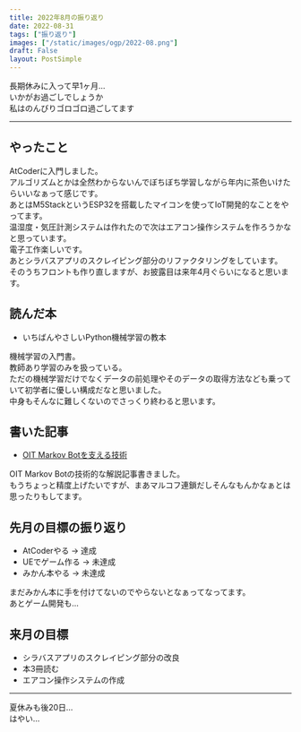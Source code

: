 ```yaml
---
title: 2022年8月の振り返り
date: 2022-08-31
tags: ["振り返り"]
images: ["/static/images/ogp/2022-08.png"]
draft: False
layout: PostSimple
---
```


長期休みに入って早1ヶ月…  
いかがお過ごしでしょうか  
私はのんびりゴロゴロ過ごしてます  

---

## やったこと

AtCoderに入門しました。  
アルゴリズムとかは全然わからないんでぼちぼち学習しながら年内に茶色いけたらいいなぁって感じです。  
あとはM5StackというESP32を搭載したマイコンを使ってIoT開発的なことをやってます。  
温湿度・気圧計測システムは作れたので次はエアコン操作システムを作ろうかなと思っています。  
電子工作楽しいです。  
あとシラバスアプリのスクレイピング部分のリファクタリングをしています。  
そのうちフロントも作り直しますが、お披露目は来年4月ぐらいになると思います。  

## 読んだ本

- いちばんやさしいPython機械学習の教本

機械学習の入門書。  
教師あり学習のみを扱っている。  
ただの機械学習だけでなくデータの前処理やそのデータの取得方法なども乗っていて初学者に優しい構成だなと思いました。  
中身もそんなに難しくないのでさっくり終わると思います。  

## 書いた記事

- [OIT Markov Botを支える技術](https://yashikota.com/blog/oit-markov)  

OIT Markov Botの技術的な解説記事書きました。  
もうちょっと精度上げたいですが、まあマルコフ連鎖だしそんなもんかなぁとは思ったりもしてます。  

## 先月の目標の振り返り

- AtCoderやる
  → 達成
- UEでゲーム作る
  → 未達成
- みかん本やる
  → 未達成

まだみかん本に手を付けてないのでやらないとなぁってなってます。  
あとゲーム開発も…  

## 来月の目標

- シラバスアプリのスクレイピング部分の改良
- 本3冊読む
- エアコン操作システムの作成

---

夏休みも後20日…  
はやい…  
